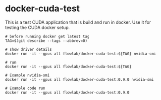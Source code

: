 # docker-cuda-test

This is a test CUDA application that is build and run in docker. Use it for testing the CUDA docker setup.


```shell
# before running docker get latest tag
TAG=$(git describe --tags --abbrev=0)

# show driver details
docker run -it --gpus all flowlab/docker-cuda-test:${TAG} nvidia-smi

# run
docker run -it --gpus all flowlab/docker-cuda-test:${TAG}

# Example nvidia-smi
docker run -it --gpus all flowlab/docker-cuda-test:0.9.0 nvidia-smi

# Example code run
docker run -it --gpus all flowlab/docker-cuda-test:0.9.0
```
